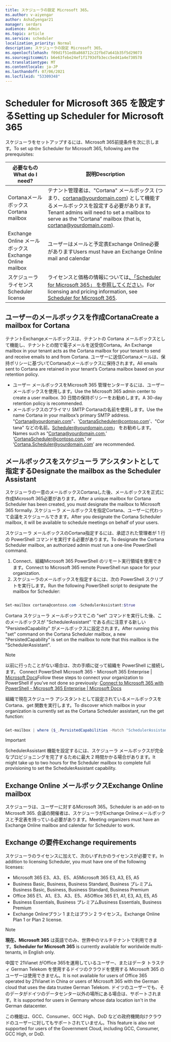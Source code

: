 ```yaml
---
title: スケジューラの設定 Microsoft 365。
ms.author: v-aiyengar
author: AshaIyengar21
manager: serdars
audience: Admin
ms.topic: article
ms.service: scheduler
localization_priority: Normal
description: スケジューラの設定 Microsoft 365。
ms.openlocfilehash: f09d1f51ed8a868712c22fbd7a641b35f5d29073
ms.sourcegitcommit: b6e63febe24ef1f1793dfb3ecc5ed41a4e730578
ms.translationtype: MT
ms.contentlocale: ja-JP
ms.lasthandoff: 07/06/2021
ms.locfileid: "53309348"
---
```

# <a name="setting-up-scheduler-for-microsoft-365"></a><span data-ttu-id="09350-103">Scheduler for Microsoft 365 を設定する</span><span class="sxs-lookup"><span data-stu-id="09350-103">Setting up Scheduler for Microsoft 365</span></span>


<span data-ttu-id="09350-104">スケジューラをセットアップするには、Microsoft 365前提条件を次に示します。</span><span class="sxs-lookup"><span data-stu-id="09350-104">To set up the Scheduler for Microsoft 365, following are the prerequisites:</span></span>

|<span data-ttu-id="09350-105">**必要なもの**</span><span class="sxs-lookup"><span data-stu-id="09350-105">**What do I need?**</span></span> |<span data-ttu-id="09350-106">**説明**</span><span class="sxs-lookup"><span data-stu-id="09350-106">**Description**</span></span> |
|-------------------|-------------|
|<span data-ttu-id="09350-107">Cortanaメールボックス</span><span class="sxs-lookup"><span data-stu-id="09350-107">Cortana mailbox</span></span> |<span data-ttu-id="09350-108">テナント管理者は、"Cortana" メールボックス (つまり、cortana@yourdomain.com) として機能するメールボックスを設定する必要があります。</span><span class="sxs-lookup"><span data-stu-id="09350-108">Tenant admins will need to set a mailbox to serve as the “Cortana” mailbox (that is, cortana@yourdomain.com).</span></span>         |
|<span data-ttu-id="09350-109">Exchange Online メールボックス</span><span class="sxs-lookup"><span data-stu-id="09350-109">Exchange Online mailbox</span></span> |<span data-ttu-id="09350-110">ユーザーはメールと予定表Exchange Online必要があります</span><span class="sxs-lookup"><span data-stu-id="09350-110">Users must have an Exchange Online mail and calendar</span></span>         |
|<span data-ttu-id="09350-111">スケジューラ ライセンス</span><span class="sxs-lookup"><span data-stu-id="09350-111">Scheduler license</span></span> |<span data-ttu-id="09350-112">ライセンスと価格の情報については[、「Scheduler for Microsoft 365」 を参照してください](https://www.microsoft.com/en-us/microsoft-365/meeting-scheduler-pricing)。</span><span class="sxs-lookup"><span data-stu-id="09350-112">For licensing and pricing information, see [Scheduler for Microsoft 365](https://www.microsoft.com/en-us/microsoft-365/meeting-scheduler-pricing).</span></span>        |

## <a name="create-a-mailbox-for-cortana"></a><span data-ttu-id="09350-113">ユーザーのメールボックスを作成Cortana</span><span class="sxs-lookup"><span data-stu-id="09350-113">Create a mailbox for Cortana</span></span>
<span data-ttu-id="09350-114">テナントExchangeメールボックスは、テナントの Cortana メールボックスとして機能し、テナントとの間で電子メールを送受信Cortana。</span><span class="sxs-lookup"><span data-stu-id="09350-114">An Exchange mailbox in your tenant acts as the Cortana mailbox for your tenant to send and receive emails to and from Cortana.</span></span> <span data-ttu-id="09350-115">ユーザーに送信Cortanaメールは、保持ポリシーに基づいてCortanaのメールボックスに保持されます。</span><span class="sxs-lookup"><span data-stu-id="09350-115">All emails sent to Cortana are retained in your tenant’s Cortana mailbox based on your retention policy.</span></span>

- <span data-ttu-id="09350-116">ユーザー メールボックスをMicrosoft 365 管理センターするには、ユーザー メールボックスを使用します。</span><span class="sxs-lookup"><span data-stu-id="09350-116">Use the Microsoft 365 admin center to create a user mailbox.</span></span> <span data-ttu-id="09350-117">30 日間の保持ポリシーをお勧めします。</span><span class="sxs-lookup"><span data-stu-id="09350-117">A 30-day retention policy is recommended.</span></span> 
- <span data-ttu-id="09350-118">メールボックスのプライマリ SMTP Cortanaの名前を使用します。</span><span class="sxs-lookup"><span data-stu-id="09350-118">Use the name Cortana in your mailbox’s primary SMTP address.</span></span> <span data-ttu-id="09350-119">"Cortana@yourdomain.com"、'CortanaScheduler@contoso.com'、"Cortana" などの名前。Scheduler@yourdomain.com」 をお勧めします。</span><span class="sxs-lookup"><span data-stu-id="09350-119">Names such as “Cortana@yourdomain.com,’ ‘CortanaScheduler@contoso.com,’ or ‘Cortana.Scheduler@yourdomain.com’ are recommended.</span></span>

## <a name="designate-the-mailbox-as-the-scheduler-assistant"></a><span data-ttu-id="09350-120">メールボックスをスケジューラ アシスタントとして指定する</span><span class="sxs-lookup"><span data-stu-id="09350-120">Designate the mailbox as the Scheduler Assistant</span></span>

<span data-ttu-id="09350-121">スケジューラの一意のメールボックスCortanaした後、メールボックスを正式に作成Microsoft 365必要があります。</span><span class="sxs-lookup"><span data-stu-id="09350-121">After a unique mailbox for Cortana Scheduler has been created, you must designate the mailbox to Microsoft 365 formally.</span></span> <span data-ttu-id="09350-122">スケジューラ メールボックスを指定Cortana、ユーザーに代わって会議をスケジュールできます。</span><span class="sxs-lookup"><span data-stu-id="09350-122">After you designate the Cortana Scheduler mailbox, it will be available to schedule meetings on behalf of your users.</span></span>

<span data-ttu-id="09350-123">スケジューラ メールボックスのCortana指定するには、承認された管理者が 1 行の PowerShell コマンドを実行する必要があります。</span><span class="sxs-lookup"><span data-stu-id="09350-123">To designate the Cortana Scheduler mailbox, an authorized admin must run a one-line PowerShell command.</span></span> 

1. <span data-ttu-id="09350-124">Connect、組織Microsoft 365 PowerShell のリモート実行領域を使用できます。</span><span class="sxs-lookup"><span data-stu-id="09350-124">Connect to Microsoft 365 remote PowerShell run space for your organization.</span></span>
2. <span data-ttu-id="09350-125">スケジューラのメールボックスを指定するには、次の PowerShell スクリプトを実行します。</span><span class="sxs-lookup"><span data-stu-id="09350-125">Run the following PowerShell script to designate the mailbox for Scheduler:</span></span>

```powershell

Set-mailbox cortana@contoso.com -SchedulerAssistant:$true

```

<span data-ttu-id="09350-126">Cortana スケジューラ メールボックスでこの "set" コマンドを実行した後、このメールボックスが "SchedulerAssistant" である点に注意する新しい "PersistedCapability" がメールボックスに設定されます。</span><span class="sxs-lookup"><span data-stu-id="09350-126">After running this "set" command on the Cortana Scheduler mailbox, a new "PersistedCapability" is set on the mailbox to note that this mailbox is the "SchedulerAssistant".</span></span>

> [!NOTE]
> <span data-ttu-id="09350-127">以前に行ったことがない場合は、次の手順に従って組織を PowerShell に接続します。 Connect PowerShell Microsoft 365 - Microsoft 365 Enterprise | [Microsoft Docs](../enterprise/connect-to-microsoft-365-powershell.md)</span><span class="sxs-lookup"><span data-stu-id="09350-127">Follow these steps to connect your organization to PowerShell if you’ve not done so previously: [Connect to Microsoft 365 with PowerShell - Microsoft 365 Enterprise | Microsoft Docs](../enterprise/connect-to-microsoft-365-powershell.md)</span></span>

<span data-ttu-id="09350-128">組織で現在スケジューラ アシスタントとして設定されているメールボックスをCortana、get 関数を実行します。</span><span class="sxs-lookup"><span data-stu-id="09350-128">To discover which mailbox in your organization is currently set as the Cortana Scheduler assistant, run the get function:</span></span>
 
```powershell

Get-mailbox | where {$_.PersistedCapabilities -Match "SchedulerAssistant"}

```

> [!IMPORTANT]
> <span data-ttu-id="09350-129">SchedulerAssistant 機能を設定するには、スケジューラ メールボックスが完全なプロビジョニングを完了するために最大 2 時間かかる場合があります。</span><span class="sxs-lookup"><span data-stu-id="09350-129">It might take up to two hours for the Scheduler mailbox to complete full provisioning to set the SchedulerAssistant capability.</span></span>

## <a name="exchange-online-mailbox"></a><span data-ttu-id="09350-130">Exchange Online メールボックス</span><span class="sxs-lookup"><span data-stu-id="09350-130">Exchange Online mailbox</span></span>
<span data-ttu-id="09350-131">スケジューラは、ユーザーに対するMicrosoft 365。</span><span class="sxs-lookup"><span data-stu-id="09350-131">Scheduler is an add-on to Microsoft 365.</span></span> <span data-ttu-id="09350-132">会議の開催者は、スケジューラがExchange Onlineメールボックスと予定表を持っている必要があります。</span><span class="sxs-lookup"><span data-stu-id="09350-132">Meeting organizers must have an Exchange Online mailbox and calendar for Scheduler to work.</span></span>

## <a name="exchange-requirements"></a><span data-ttu-id="09350-133">Exchange の要件</span><span class="sxs-lookup"><span data-stu-id="09350-133">Exchange requirements</span></span>

<span data-ttu-id="09350-134">スケジューラのライセンスに加えて、次のいずれかのライセンスが必要です。</span><span class="sxs-lookup"><span data-stu-id="09350-134">In addition to licensing Scheduler, you must have one of the following licenses:</span></span>

- <span data-ttu-id="09350-135">Microsoft 365 E3、A3、E5、A5</span><span class="sxs-lookup"><span data-stu-id="09350-135">Microsoft 365 E3, A3, E5, A5</span></span>
- <span data-ttu-id="09350-136">Business Basic, Business, Business Standard, Business プレミアム</span><span class="sxs-lookup"><span data-stu-id="09350-136">Business Basic, Business, Business Standard, Business Premium</span></span>
- <span data-ttu-id="09350-137">Office 365 E1、A1、E3、A3、E5、A5</span><span class="sxs-lookup"><span data-stu-id="09350-137">Office 365 E1, A1, E3, A3, E5, A5</span></span>
- <span data-ttu-id="09350-138">Business Essentials, Business プレミアム</span><span class="sxs-lookup"><span data-stu-id="09350-138">Business Essentials, Business Premium</span></span>
- <span data-ttu-id="09350-139">Exchange Onlineプラン 1 またはプラン 2 ライセンス。</span><span class="sxs-lookup"><span data-stu-id="09350-139">Exchange Online Plan 1 or Plan 2 license.</span></span> 

> [!Note]
> <span data-ttu-id="09350-140">**現在、Microsoft 365** は英語でのみ、世界中のマルチテナントで利用できます。</span><span class="sxs-lookup"><span data-stu-id="09350-140">**Scheduler for Microsoft 365** is currently available for worldwide multi-tenants, in English only.</span></span></br>
>
><span data-ttu-id="09350-141">中国で 21Vianet がOffice 365を運用しているユーザー、またはデータ トラスティ German Telekom を使用するドイツのクラウドを使用する Microsoft 365 のユーザーは使用できません。</span><span class="sxs-lookup"><span data-stu-id="09350-141">It is not available for users of Office 365 operated by 21Vianet in China or users of Microsoft 365 with the German cloud that uses the data trustee German Telekom.</span></span> <span data-ttu-id="09350-142">ドイツのユーザーでも、そのデータがドイツのデータセンター以外の場所にある場合は、サポートされます。</span><span class="sxs-lookup"><span data-stu-id="09350-142">It is supported for users in Germany whose data location isn't in the German datacenter.</span></span>
>
><span data-ttu-id="09350-143">この機能は、GCC、Consumer、GCC High、DoD などの政府機関向けクラウドのユーザーに対してもサポートされていません。</span><span class="sxs-lookup"><span data-stu-id="09350-143">This feature is also not supported for users of the Government Cloud, including GCC, Consumer, GCC High, or DoD.</span></span>

